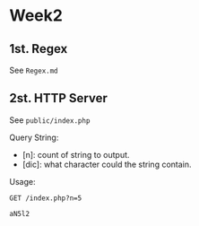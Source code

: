# Week2
## 1st. Regex
 See `Regex.md`
## 2st. HTTP Server
 See `public/index.php`  

 Query String:  
 * [n]: count of string to output.
 * [dic]: what character could the string contain.


 Usage:
 ```
 GET /index.php?n=5

 aN5l2
 ```